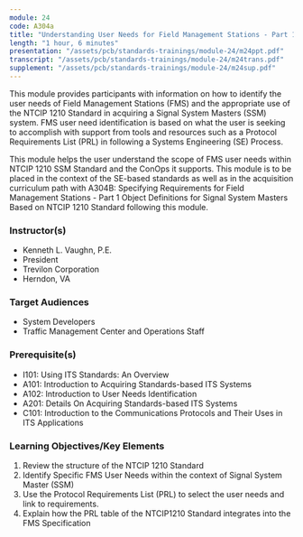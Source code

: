 ```yaml
---
module: 24
code: A304a
title: "Understanding User Needs for Field Management Stations - Part 1. Object Definitions for Signal System Masters Based on NTCIP 1210 Standard"
length: "1 hour, 6 minutes"
presentation: "/assets/pcb/standards-trainings/module-24/m24ppt.pdf"
transcript: "/assets/pcb/standards-trainings/module-24/m24trans.pdf"
supplement: "/assets/pcb/standards-trainings/module-24/m24sup.pdf"
---
```

This module provides participants with information on how to identify the user needs of Field Management Stations (FMS) and the appropriate use of the NTCIP 1210 Standard in acquiring a Signal System Masters (SSM) system. FMS user need identification is based on what the user is seeking to accomplish with support from tools and resources such as a Protocol Requirements List (PRL) in following a Systems Engineering (SE) Process.

This module helps the user understand the scope of FMS user needs within NTCIP 1210 SSM Standard and the ConOps it supports. This module is to be placed in the context of the SE-based standards as well as in the acquisition curriculum path with A304B: Specifying Requirements for Field Management Stations - Part 1 Object Definitions for Signal System Masters Based on NTCIP 1210 Standard following this module.

### Instructor(s)
* Kenneth L. Vaughn, P.E.
* President
* Trevilon Corporation
* Herndon, VA

### Target Audiences
* System Developers
* Traffic Management Center and Operations Staff

### Prerequisite(s)
* I101: Using ITS Standards: An Overview
* A101: Introduction to Acquiring Standards-based ITS Systems
* A102: Introduction to User Needs Identification
* A201: Details On Acquiring Standards-based ITS Systems
* C101: Introduction to the Communications Protocols and Their Uses in ITS Applications

### Learning Objectives/Key Elements
1. Review the structure of the NTCIP 1210 Standard
2. Identify Specific FMS User Needs within the context of Signal System Master (SSM)
3. Use the Protocol Requirements List (PRL) to select the user needs and link to requirements.
4. Explain how the PRL table of the NTCIP1210 Standard integrates into the FMS Specification 